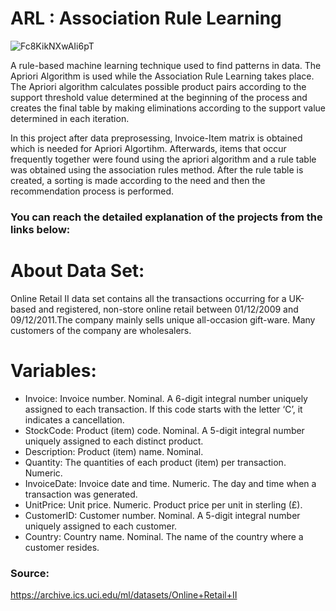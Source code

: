 # ARL : Association Rule Learning

![Fc8KikNXwAIi6pT](https://user-images.githubusercontent.com/81737980/204904777-c4f8ce58-188f-422c-8c89-092c7ec6a863.jpg)

A rule-based machine learning technique used to find patterns in data. The Apriori Algorithm is used while the Association Rule Learning takes place. The Apriori algorithm calculates possible product pairs according to the support threshold value determined at the beginning of the process and creates the final table by making eliminations according to the support value determined in each iteration.

In this project after data preprosessing, Invoice-Item matrix is obtained which is needed for Apriori Algortihm. Afterwards, items that occur frequently together were found using the apriori algorithm and a rule table was obtained using the association rules method. After the rule table is created, a sorting is made according to the need and then the recommendation process is performed.

### You can reach the detailed explanation of the projects from the links below:

# About Data Set:
Online Retail II data set contains all the transactions occurring for a UK-based and registered, non-store online retail between 01/12/2009 and 09/12/2011.The company mainly sells unique all-occasion gift-ware. Many customers of the company are wholesalers.

# Variables:
- Invoice: Invoice number. Nominal. A 6-digit integral number uniquely assigned to each transaction. If this code starts with the letter ‘C’, it indicates a cancellation.
- StockCode: Product (item) code. Nominal. A 5-digit integral number uniquely assigned to each distinct product.
- Description: Product (item) name. Nominal.
- Quantity: The quantities of each product (item) per transaction. Numeric.
- InvoiceDate: Invoice date and time. Numeric. The day and time when a transaction was generated.
- UnitPrice: Unit price. Numeric. Product price per unit in sterling (£).
- CustomerID: Customer number. Nominal. A 5-digit integral number uniquely assigned to each customer.
- Country: Country name. Nominal. The name of the country where a customer resides.

### Source: 
https://archive.ics.uci.edu/ml/datasets/Online+Retail+II

